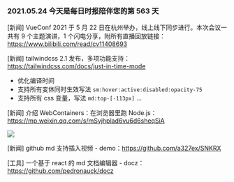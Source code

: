 ### 2021.05.24 今天是每日时报陪伴您的第 563 天

[新闻] VueConf 2021 于 5 月 22 日在杭州举办，线上线下同步进行。本次会议一共有 9 个主题演讲，1 个闪电分享，附所有直播回放链接：<https://www.bilibili.com/read/cv11408693>

[新闻] tailwindcss 2.1 发布，多项功能支持：<https://tailwindcss.com/docs/just-in-time-mode>

- 优化编译时间
- 支持所有变体同时生效写法 `sm:hover:active:disabled:opacity-75`
- 支持所有 css 变量，写法 `md:top-[-113px]`
  ...

[新闻] 介绍 WebContainers：在浏览器里跑 Node.js：<https://mp.weixin.qq.com/s/mSyjhplad6vu6d6sheqSiA>

![](https://mmbiz.qpic.cn/mmbiz_gif/g6znRZCbCbp4hUQjZO0YicIFrEzibbn1jwz6YvWMzWXYog8zmyf5sLp3KW3gyGhicic1rQVdS9oIBhsoWZW2X8yxsw/640?wx_fmt=gif&tp=webp&wxfrom=5&wx_lazy=1)

[新闻] github md 支持插入视频 - demo：<https://github.com/a327ex/SNKRX>

[工具] 一个基于 react 的 md 文档编辑器 - docz：<https://github.com/pedronauck/docz>
